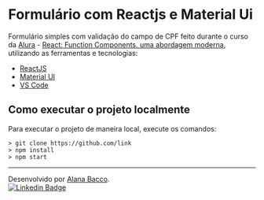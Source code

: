 # Formulário com Reactjs e Material Ui

Formulário simples com validação do campo de CPF feito durante o curso da [Alura](https://www.alura.com.br/) - [React: Function Components, uma abordagem moderna](https://cursos.alura.com.br/course/react-function-components), utilizando as ferramentas e tecnologias:

- [ReactJS](https://pt-br.reactjs.org/)
- [Material UI](https://mui.com/pt/)
- [VS Code](https://code.visualstudio.com/)

## Como executar o projeto localmente

Para executar o projeto de maneira local, execute os comandos:

```
> git clone https://github.com/link
> npm install
> npm start
```

---

Desenvolvido por [Alana Bacco](https://github.com/alanabacco). <br />
[![Linkedin Badge](https://img.shields.io/badge/-Linkedin-blue?style=flat-square&logo=Linkedin&logoColor=white&link=https://www.linkedin.com/in/alana-bacco/)](https://www.linkedin.com/in/alana-bacco/)